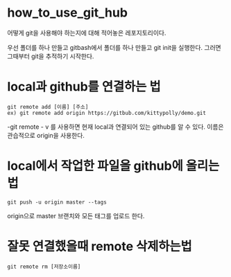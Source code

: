 # how_to_use_git_hub

어떻게 git을 사용해야 하는지에 대해 적어놓은 레포지토리이다.

우선 폴더를 하나 만들고 gitbash에서 폴더를 하나 만들고 git init을 실행한다.
그러면 그때부터 git을 추적하기 시작한다.

# local과 github를 연결하는 법

<pre>
<code>git remote add [이름] [주소]
ex) git remote add origin https://gitbub.com/kittypolly/demo.git</pre></code>
-git remote - v 를 사용하면 현재 local과 연결되어 있는 github를 알 수 있다.
이름은 관습적으로 origin을 사용한다.

# local에서 작업한 파일을 github에 올리는 법
<pre>
<code>git push -u origin master --tags</pre></code>
origin으로 master 브랜치와 모든 태그를 업로드 한다.


# 잘못 연결했을때 remote 삭제하는법
<pre>
<code>git remote rm [저장소이름]</pre></code>
